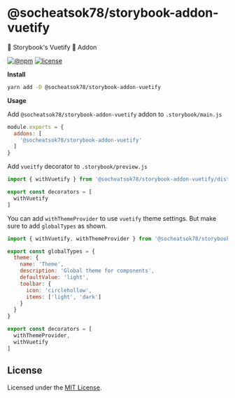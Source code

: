 # @socheatsok78/storybook-addon-vuetify

📓  Storybook's Vuetify 🐉 Addon

[![@npm][npm-badge]][npm-url]
[![license][license-badge]](LICENSE)


**Install**

```sh
yarn add -D @socheatsok78/storybook-addon-vuetify
```

**Usage**

Add `@socheatsok78/storybook-addon-vuetify` addon to `.storybook/main.js`

```js
module.exports = {
  addons: [
    '@socheatsok78/storybook-addon-vuetify'
  ]
}
```

Add `vueitfy` decorator to `.storybook/preview.js`

```js
import { withVuetify } from '@socheatsok78/storybook-addon-vuetify/dist/decorators'

export const decorators = [
  withVuetify
]
```

You can add `withThemeProvider` to use `vuetify` theme settings. But make sure to add `globalTypes` as shown.

```js
import { withVuetify, withThemeProvider } from '@socheatsok78/storybook-addon-vuetify/dist/decorators'

export const globalTypes = {
  theme: {
    name: 'Theme',
    description: 'Global theme for components',
    defaultValue: 'light',
    toolbar: {
      icon: 'circlehollow',
      items: ['light', 'dark']
    }
  }
}

export const decorators = [
  withThemeProvider,
  withVuetify
]
```

## License

Licensed under the [MIT License](LICENSE).

<!-- variables -->
[npm-badge]: https://img.shields.io/npm/dm/@socheatsok78/storybook-addon-vuetify
[npm-url]: https://npm.im/@socheatsok78/storybook-addon-vuetify
[license-badge]: https://img.shields.io/github/license/socheatsok78/storybook-addon-vuetify
